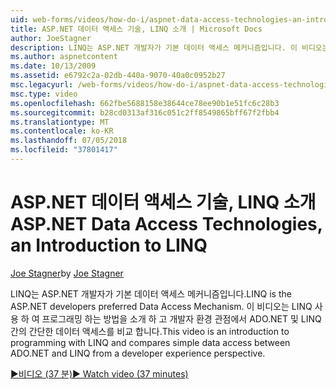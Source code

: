 ```yaml
---
uid: web-forms/videos/how-do-i/aspnet-data-access-technologies-an-introduction-to-linq
title: ASP.NET 데이터 액세스 기술, LINQ 소개 | Microsoft Docs
author: JoeStagner
description: LINQ는 ASP.NET 개발자가 기본 데이터 액세스 메커니즘입니다. 이 비디오는 LINQ 사용 하 여 프로그래밍 하는 방법을 소개 하 고 간단한 데이터 액세스 사이의 비교...
ms.author: aspnetcontent
ms.date: 10/13/2009
ms.assetid: e6792c2a-02db-440a-9070-40a0c0952b27
msc.legacyurl: /web-forms/videos/how-do-i/aspnet-data-access-technologies-an-introduction-to-linq
msc.type: video
ms.openlocfilehash: 662fbe5688158e38644ce78ee90b1e51fc6c28b3
ms.sourcegitcommit: b28cd0313af316c051c2ff8549865bff67f2fbb4
ms.translationtype: MT
ms.contentlocale: ko-KR
ms.lasthandoff: 07/05/2018
ms.locfileid: "37801417"
---
```

<a name="aspnet-data-access-technologies-an-introduction-to-linq"></a><span data-ttu-id="b2257-104">ASP.NET 데이터 액세스 기술, LINQ 소개</span><span class="sxs-lookup"><span data-stu-id="b2257-104">ASP.NET Data Access Technologies, an Introduction to LINQ</span></span>
====================
<span data-ttu-id="b2257-105">[Joe Stagner](https://github.com/JoeStagner)</span><span class="sxs-lookup"><span data-stu-id="b2257-105">by [Joe Stagner](https://github.com/JoeStagner)</span></span>

<span data-ttu-id="b2257-106">LINQ는 ASP.NET 개발자가 기본 데이터 액세스 메커니즘입니다.</span><span class="sxs-lookup"><span data-stu-id="b2257-106">LINQ is the ASP.NET developers preferred Data Access Mechanism.</span></span> <span data-ttu-id="b2257-107">이 비디오는 LINQ 사용 하 여 프로그래밍 하는 방법을 소개 하 고 개발자 환경 관점에서 ADO.NET 및 LINQ 간의 간단한 데이터 액세스를 비교 합니다.</span><span class="sxs-lookup"><span data-stu-id="b2257-107">This video is an introduction to programming with LINQ and compares simple data access between ADO.NET and LINQ from a developer experience perspective.</span></span>

[<span data-ttu-id="b2257-108">&#9654;비디오 (37 분)</span><span class="sxs-lookup"><span data-stu-id="b2257-108">&#9654; Watch video (37 minutes)</span></span>](https://channel9.msdn.com/Blogs/ASP-NET-Site-Videos/aspnet-data-access-technologies-an-introduction-to-linq)
